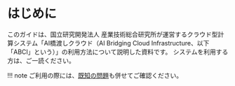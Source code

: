 # はじめに

このガイドは、国立研究開発法人 産業技術総合研究所が運営するクラウド型計算システム「AI橋渡しクラウド（AI Bridging Cloud Infrastructure、以下「ABCI」という）」の利用方法について説明した資料です。
システムを利用する方は、ご一読ください。

!!! note 
    ご利用の際には、[既知の問題](known-issues.md)も併せてご確認ください。

